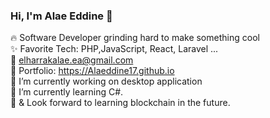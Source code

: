 ### Hi, I'm Alae Eddine 👋

🔥 Software Developer grinding hard to make something cool<br>
✨ Favorite Tech: PHP,JavaScript, React, Laravel ...<br>
📧 elharrakalae.ea@gmail.com<br>
🎨 Portfolio: https://Alaeddine17.github.io<br>
🔭 I’m currently working on desktop application<br>
🌱 I’m currently learning C#.<br>
🌱 & Look forward to learning blockchain in the future.
